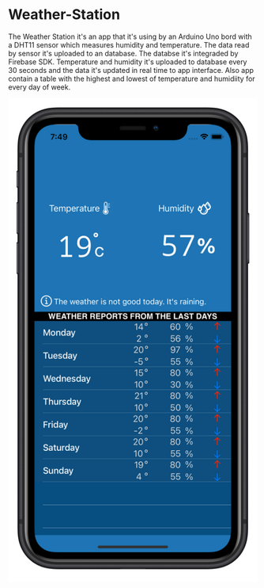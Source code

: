 # Weather-Station
The Weather Station it's an app that it's using by an Arduino Uno bord with a DHT11 sensor which measures humidity and temperature.
The data read by sensor it's uploaded to an database. The databse it's integraded by Firebase SDK. Temperature and humidity it's uploaded to database every 30 seconds and the data it's updated in real time to app interface. Also app contain a table with the highest and lowest of temperature and humidiity for every day of week. 

![Alt text](src/weather_screen.png?raw=false )
